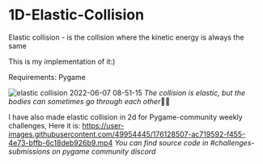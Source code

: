 # 1D-Elastic-Collision

Elastic collision - is the collision where the kinetic energy is always the same

This is my implementation of it:)

Requirements:
Pygame

![elastic collision 2022-06-07 08-51-15](https://user-images.githubusercontent.com/49954445/172305795-040d886b-5a75-43ac-9459-ab509f8af089.gif)
*The collision is elastic, but the bodies can sometimes go through each other*🤫😢

I have also made elastic collision in 2d for Pygame-community weekly challenges, Here it is:
https://user-images.githubusercontent.com/49954445/176128507-ac719592-f455-4e73-bffb-6c18deb926b9.mp4
*You can find source code in #challenges-submissions on pygame community discord*
